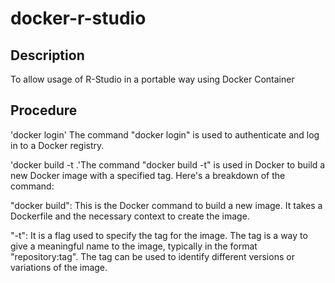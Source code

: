 # docker-r-studio

## Description

To allow usage of R-Studio in a portable way using Docker Container


## Procedure 

'docker login' The command "docker login" is used to authenticate and log in to a Docker registry.

'docker build -t <tag> .'The command "docker build -t" is used in Docker to build a new Docker image with a specified tag. Here's a breakdown of the command:

"docker build": This is the Docker command to build a new image. It takes a Dockerfile and the necessary context to create the image.

"-t": It is a flag used to specify the tag for the image. The tag is a way to give a meaningful name to the image, typically in the format "repository:tag". The tag can be used to identify different versions or variations of the image.


